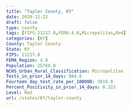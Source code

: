 ```yaml
---
title: "Taylor County, KY"
date: 2020-12-22
draft: false
type: county
tags: [FIPS:21217.0,FEMA:4.0,Micropolitan,Red]
categories: [KY]
County: Taylor County
State: KY
FIPS: 21217.0
FEMA_Region: 4.0
Population: 25769.0
NCHS_Urban_Rural_Classification: Micropolitan
Tests_in_prior_14_days: 984.0
Fourteen_day_test_rate_per_100000: 3819.0
Percent_Positivity_in_prior_14_days: 0.323
Level: Red
url: /states/KY/taylor-county
---
```



